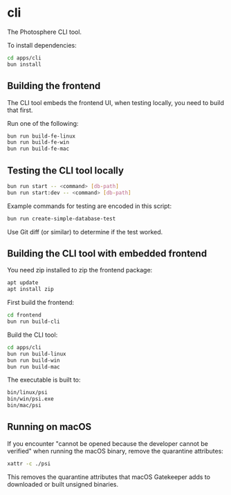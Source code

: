 # cli

The Photosphere CLI tool.

To install dependencies:

```bash
cd apps/cli
bun install
```

## Building the frontend

The CLI tool embeds the frontend UI, when testing locally, you need to build that first.

Run one of the following:

```bash
bun run build-fe-linux
bun run build-fe-win
bun run build-fe-mac
```

## Testing the CLI tool locally

```bash
bun run start -- <command> [db-path]
bun run start:dev -- <command> [db-path]
```

Example commands for testing are encoded in this script:

```bash
bun run create-simple-database-test
```

Use Git diff (or similar) to determine if the test worked.

## Building the CLI tool with embedded frontend

You need zip installed to zip the frontend package:

```bash
apt update 
apt install zip
```

First build the frontend:

```bash
cd frontend
bun run build-cli
```

Build the CLI tool:

```bash
cd apps/cli
bun run build-linux
bun run build-win
bun run build-mac
```

The executable is built to:

```bash
bin/linux/psi
bin/win/psi.exe
bin/mac/psi
```

## Running on macOS

If you encounter "cannot be opened because the developer cannot be verified" when running the macOS binary, remove the quarantine attributes:

```bash
xattr -c ./psi
```

This removes the quarantine attributes that macOS Gatekeeper adds to downloaded or built unsigned binaries.



